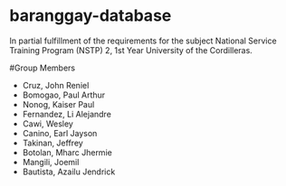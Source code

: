 # baranggay-database
In partial fulfillment of the requirements for the subject National Service Training Program (NSTP) 2, 1st Year University of the Cordilleras.

#Group Members
- Cruz, John Reniel
- Bomogao, Paul Arthur
- Nonog, Kaiser Paul
- Fernandez, Li Alejandre
- Cawi, Wesley
- Canino, Earl Jayson
- Takinan, Jeffrey
- Botolan, Mharc Jhermie
- Mangili, Joemil
- Bautista, Azailu Jendrick
